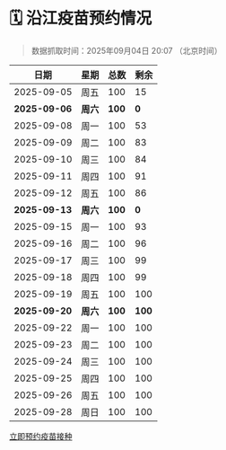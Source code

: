 # 🗓️ 沿江疫苗预约情况

> 数据抓取时间：2025年09月04日 20:07 （北京时间）

| 日期 | 星期 | 总数 | 剩余 |
|------|------|------|------|
| 2025-09-05 | 周五 | 100 | 15 |
| **2025-09-06** | **周六** | **100** | **0** |
| 2025-09-08 | 周一 | 100 | 53 |
| 2025-09-09 | 周二 | 100 | 83 |
| 2025-09-10 | 周三 | 100 | 84 |
| 2025-09-11 | 周四 | 100 | 91 |
| 2025-09-12 | 周五 | 100 | 86 |
| **2025-09-13** | **周六** | **100** | **0** |
| 2025-09-15 | 周一 | 100 | 93 |
| 2025-09-16 | 周二 | 100 | 96 |
| 2025-09-17 | 周三 | 100 | 99 |
| 2025-09-18 | 周四 | 100 | 99 |
| 2025-09-19 | 周五 | 100 | 100 |
| **2025-09-20** | **周六** | **100** | **100** |
| 2025-09-22 | 周一 | 100 | 100 |
| 2025-09-23 | 周二 | 100 | 100 |
| 2025-09-24 | 周三 | 100 | 100 |
| 2025-09-25 | 周四 | 100 | 100 |
| 2025-09-26 | 周五 | 100 | 100 |
| 2025-09-28 | 周日 | 100 | 100 |


<div class="button-container">
<a class="btn" href="http://yfzweb.ishequ.net/#/login" target="_blank">立即预约疫苗接种</a>
</div>
